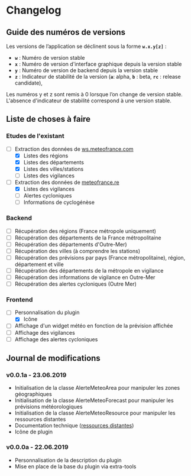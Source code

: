 # Changelog

## Guide des numéros de versions

Les versions de l’application se déclinent sous la forme **`w.x.y[z]`** :

- **`w`** : Numéro de version stable
- **`x`** : Numéro de version d'interface graphique depuis la version stable
- **`y`** : Numéro de version de backend depuis la version stable
- **`z`** : Indicateur de stabilité de la version (**`a`**: alpha, **`b`** : beta, **`rc`** : release candidate),

Les numéros y et z sont remis à 0 lorsque l’on change de version stable. 
L'absence d'indicateur de stabilité correspond à une version stable.

## Liste de choses à faire

### Etudes de l'existant

- [ ] Extraction des données de [ws.meteofrance.com](http://ws.meteofrance.com)
  - [x] Listes des régions
  - [x] Listes des départements
  - [x] Listes des villes/stations
  - [ ] Listes des vigilances
- [ ] Extraction des données de [meteofrance.re](http://www.meteofrance.re/)
  - [x] Listes des vigilances
  - [ ] Alertes cycloniques
  - [ ] Informations de cyclogénèse

### Backend

- [ ] Récupération des régions (France métropole uniquement)
- [ ] Récupération des départements de la France métropolitaine
- [ ] Récupération des départements d'Outre-Mer)
- [ ] Récupération des villes (à comprendre les stations)
- [ ] Récupération des prévisions par pays (France métropolitaine), région, département et ville
- [ ] Récupération des départements de la métropole en vigilance
- [ ] Récupération des informations de vigilance en Outre-Mer
- [ ] Récupération des alertes cycloniques (Outre Mer)

### Frontend

- [ ] Personnalisation du plugin
  - [x] Icône
- [ ] Affichage d'un widget météo en fonction de la prévision affichée
- [ ] Affichage des vigilances
- [ ] Affichage des alertes cycloniques

## Journal de modifications

### v0.0.1a - 23.06.2019

- Initialisation de la classe AlerteMeteoArea pour manipuler les zones géographiques
- Initialisation de la classe AlerteMeteoForecast pour manipuler les prévisions météorologiques
- Initialisation de la classe AlerteMeteoResource pour manipuler les ressources distantes
- Documentation technique ([ressources distantes](./infos_meteofrance.md))
- Icône de plugin

### v0.0.0a - 22.06.2019

- Personnalisation de la description du plugin
- Mise en place de la base du plugin via extra-tools
